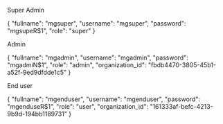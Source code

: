Super Admin

{
"fullname": "mgsuper",
"username": "mgsuper",
"password": "mgsupeR$1",
"role": "super"
}

Admin

{
"fullname": "mgadmin",
"username": "mgadmin",
"password": "mgadmiN$1",
"role": "admin",
"organization_id": "fbdb4470-3805-45b1-a52f-9ed9dfdde1c5"
}

End user

{
"fullname": "mgenduser",
"username": "mgenduser",
"password": "mgenduseR$1",
"role": "user",
"organization_id": "161333af-befc-4213-9b9d-194bb1189731"
}
